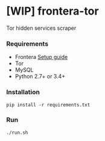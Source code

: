 # [WIP] frontera-tor
Tor hidden services scraper

### Requirements
* Frontera [Setup guide](https://frontera.readthedocs.io/en/latest/topics/installation.html)
* Tor
* MySQL
* Python 2.7+ or 3.4+

### Installation
`pip install -r requirements.txt`

### Run
`./run.sh`